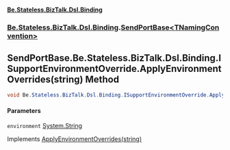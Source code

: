 #### [Be.Stateless.BizTalk.Dsl.Binding](README.md 'README')
### [Be.Stateless.BizTalk.Dsl.Binding](Be.Stateless.BizTalk.Dsl.Binding.md 'Be.Stateless.BizTalk.Dsl.Binding').[SendPortBase&lt;TNamingConvention&gt;](SendPortBase_TNamingConvention_.md 'Be.Stateless.BizTalk.Dsl.Binding.SendPortBase<TNamingConvention>')

## SendPortBase<TNamingConvention>.Be.Stateless.BizTalk.Dsl.Binding.ISupportEnvironmentOverride.ApplyEnvironmentOverrides(string) Method

```csharp
void Be.Stateless.BizTalk.Dsl.Binding.ISupportEnvironmentOverride.ApplyEnvironmentOverrides(string environment);
```
#### Parameters

<a name='Be.Stateless.BizTalk.Dsl.Binding.SendPortBase_TNamingConvention_.Be.Stateless.BizTalk.Dsl.Binding.ISupportEnvironmentOverride.ApplyEnvironmentOverrides(string).environment'></a>

`environment` [System.String](https://docs.microsoft.com/en-us/dotnet/api/System.String 'System.String')

Implements [ApplyEnvironmentOverrides(string)](ISupportEnvironmentOverride.ApplyEnvironmentOverrides(string).md 'Be.Stateless.BizTalk.Dsl.Binding.ISupportEnvironmentOverride.ApplyEnvironmentOverrides(string)')